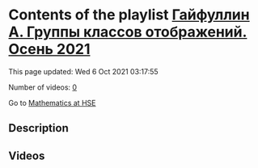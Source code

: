 # Contents of the playlist [Гайфуллин А. Группы классов отображений. Осень 2021](https://www.youtube.com/playlist?list=PLq3E5oubNNoAmYXjrYvptif63ZtJ7GXIb)

This page updated: Wed 6 Oct 2021 03:17:55

Number of videos: [0](#videos)

Go to [Mathematics at HSE](../README.md)

## Description



## Videos

